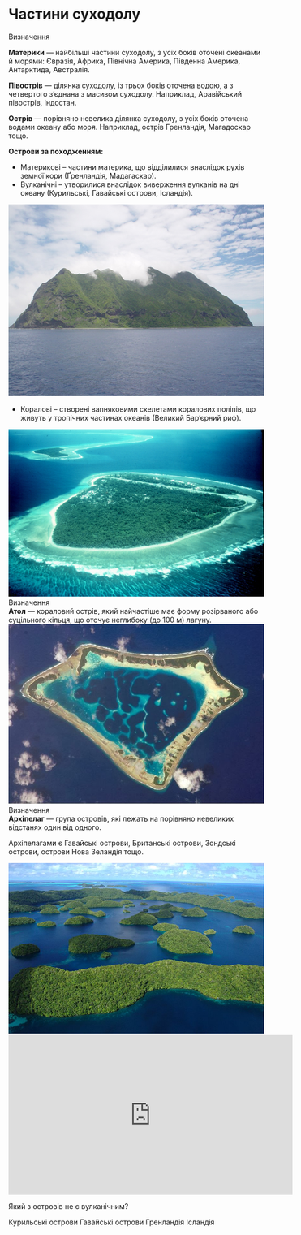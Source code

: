 Частини суходолу
================
<div class="eoz-wrap">
<span class="eoz">Визначення</span>
<div class="eoz-text">
<p><b>Материки</b> — найбiльшi частини суходолу, з усiх бокiв оточенi океанами й морями: Євразiя, Африка, Пiвнiчна Америка, Пiвденна Америка, Антарктида, Австралiя.</p>
<p><b>Пiвострiв</b> — дiлянка суходолу, iз трьох бокiв оточена водою, а з четвертого з’єднана з масивом суходолу. Наприклад, Аравiйський пiвострiв, Iндостан.</p>
<b>Острiв</b> — порiвняно невелика дiлянка суходолу, з усiх бокiв оточена водами океану або моря. Наприклад, острiв Гренландiя, Магадоскар тощо.
</div>
</div>

**Острови за походженням:**
<ul>
<li><span class="p1">Материкові</span> – частини материка, що відділилися внаслідок рухів земної кори (Ґренландія, Мадаґаскар).</li>
<li><span class="p1">Вулканічні</span> – утворилися внаслідок виверження вулканів на дні океану (Курильські, Гавайські острови, Ісландія).</li>
</ul>

<div align="center">
<img src="3-3.jpg">
</div>

<ul>
<li><span class="p1">Коралові</span> – створені вапняковими скелетами коралових поліпів, що живуть у тропічних частинах океанів (Великий Бар’єрний риф).</li>
</ul>

<div align="center">
<img src="3-4.jpg">
</div>

<div class="eoz-wrap">
<span class="eoz">Визначення</span>
<div class="eoz-text">
<b>Атол</b> — кораловий острiв, який найчастiше має форму розiрваного або суцiльного кiльця, що оточує неглибоку (до 100 м) лагуну.
</div>
</div>

<div align="center">
<img src="3-5_new.JPG">
</div>

<div class="eoz-wrap">
<span class="eoz">Визначення</span>
<div class="eoz-text">
<b>Архiпелаг</b> — група островiв, якi лежать на порiвняно невеликих вiдстанях один вiд одного.
</div>
</div>

Архіпелагами є Гавайські острови, Британські острови, Зондські острови,
острови Нова Зеландія тощо.

<div align="center">
<img src="archipelago.jpg">
</div>

<div class="fluidMedia">
<iframe align="center" width="560" height="315" src="https://www.youtube.com/embed/IUoEgKS-DE0" frameborder="0" allowfullscreen></iframe>
</div>
<div class="popup">
</div>

<quiz>
<question>
<p>Який з островів не є вулканічним?</p>
<answer>Курильські острови</answer>
<answer>Гавайські острови</answer>
<answer correct>Гренландія</answer>
<answer>Ісландія</answer>
</question>
</quiz>